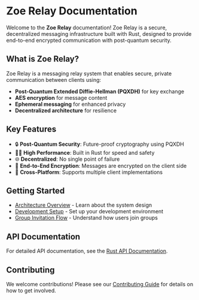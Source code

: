 # Zoe Relay Documentation

Welcome to the **Zoe Relay** documentation! Zoe Relay is a secure, decentralized messaging infrastructure built with Rust, designed to provide end-to-end encrypted communication with post-quantum security.

## What is Zoe Relay?

Zoe Relay is a messaging relay system that enables secure, private communication between clients using:

- **Post-Quantum Extended Diffie-Hellman (PQXDH)** for key exchange
- **AES encryption** for message content
- **Ephemeral messaging** for enhanced privacy
- **Decentralized architecture** for resilience

## Key Features

- 🔒 **Post-Quantum Security**: Future-proof cryptography using PQXDH
- 🏃‍♂️ **High Performance**: Built in Rust for speed and safety
- 🌐 **Decentralized**: No single point of failure
- 🔐 **End-to-End Encryption**: Messages are encrypted on the client side
- 📱 **Cross-Platform**: Supports multiple client implementations

## Getting Started

- [Architecture Overview](./architecture/overview) - Learn about the system design
- [Development Setup](./development/setup) - Set up your development environment
- [Group Invitation Flow](./architecture/groups/invitation-flow) - Understand how users join groups

## API Documentation

For detailed API documentation, see the [Rust API Documentation](/zoe-relay/rustdoc/).

## Contributing

We welcome contributions! Please see our [Contributing Guide](./development/contributing) for details on how to get involved.
